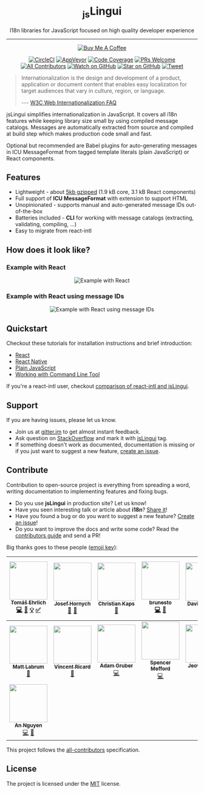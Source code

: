 <div align="center">
<h1><sub>js</sub>Lingui</h1>

I18n libraries for JavaScript focused on high quality developer experience

<hr />

<a href="https://www.buymeacoffee.com/tricoder" target="_blank"><img src="https://www.buymeacoffee.com/assets/img/custom_images/orange_img.png" alt="Buy Me A Coffee" style="height: auto !important;width: auto !important;" ></a>
   
[![CircleCI][Badge-CI]][CI] 
[![AppVeyor][Badge-AppVeyor]][AppVeyor]
[![Code Coverage][Badge-Coverage]][Coverage]
[![PRs Welcome][Badge-PRWelcome]][PRWelcome]
[![All Contributors](https://img.shields.io/badge/all_contributors-15-orange.svg?style=flat-square)](#contributors)
[![Watch on GitHub][Badge-Watch]][Watch]
[![Star on GitHub][Badge-Stars]][Star]
[![Tweet][Badge-Twitter]][Twitter]
</div>

> Internationalization is the design and development of a product, application or document content that enables easy localization for target audiences that vary in culture, region, or language.
>
> --- [ W3C Web Internationalization FAQ](https://www.w3.org/International/questions/qa-i18n)

jsLingui simplifies internationalization in JavaScript. It covers all i18n features 
while keeping library size small by using compiled message catalogs. Messages are
automatically extracted from source and compiled at build step which makes production
code small and fast.

Optional but recommended are Babel plugins for auto-generating messages in
ICU MessageFormat from tagged template literals (plain JavaScript) or React components.

## Features

- Lightweight - about [5kb gzipped](https://github.com/lingui/js-lingui/blob/master/scripts/build/results.json)
  (1.9 kB core, 3.1 kB React components)
- Full support of **ICU MessageFormat** with extension to support HTML
- Unopinionated - supports manual and auto-generated message IDs out-of-the-box
- Batteries included - **CLI** for working with message catalogs
  (extracting, validating, compiling, …)
- Easy to migrate from react-intl

## How does it look like?

### Example with React
   
<div align="center">
   
   ![Example with React](https://lingui.js.org/_static/pitch_messages.png)
   
</div>

### Example with React using message IDs

<div align="center">

   ![Example with React using message IDs](https://lingui.js.org/_static/pitch_keys.png)
   
</div>

## Quickstart

Checkout these tutorials for installation instructions and brief introduction:

- [React][TutorialReact]
- [React Native][TutorialReactNative]
- [Plain JavaScript][TutorialJavaScript]
- [Working with Command Line Tool][TutorialCLI]

If you're a react-intl user, checkout
[comparison of react-intl and jsLingui](https://lingui.github.io/js-lingui/misc/react-intl.html).

## Support

If you are having issues, please let us know.

- Join us at [gitter.im](https://gitter.im/lingui/js-lingui) to get almost instant
  feedback.
- Ask question on [StackOverflow](https://stackoverflow.com/questions/ask?tags=jsLingui)
  and mark it with [jsLingui](https://stackoverflow.com/questions/tagged/jslingui) tag.
- If something doesn't work as documented, documentation is missing or if you just want
  to suggest a new feature, [create an issue][Issues].

## Contribute

Contribution to open-source project is everything from spreading a word, writing
documentation to implementing features and fixing bugs.

- Do you use **jsLingui** in production site? Let us know!
- Have you seen interesting talk or article about **i18n**?
  [Share it](https://github.com/lingui/js-lingui/edit/master/docs/misc/talks-about-i18n.rst)!
- Have you found a bug or do you want to suggest a new feature? [Create an issue][Issues]!
- Do you want to improve the docs and write some code?
  Read the [contributors guide][Contributing] and send a PR!
  
Big thanks goes to these people ([emoji key][emojis]):

<!-- ALL-CONTRIBUTORS-LIST:START - Do not remove or modify this section -->
<!-- prettier-ignore -->
| [<img src="https://avatars1.githubusercontent.com/u/827862?v=3" width="100px;"/><br /><sub><b>Tomáš Ehrlich</b></sub>](http://www.tomasehrlich.cz)<br />[💻](https://github.com/lingui/js-lingui/commits?author=tricoder42 "Code") [📖](https://github.com/lingui/js-lingui/commits?author=tricoder42 "Documentation") [💡](#example-tricoder42 "Examples") [✅](#tutorial-tricoder42 "Tutorials") | [<img src="https://avatars1.githubusercontent.com/u/3697116?v=3" width="100px;"/><br /><sub><b>Josef Hornych</b></sub>](https://github.com/Peping)<br />[📖](https://github.com/lingui/js-lingui/commits?author=Peping "Documentation") [🐛](https://github.com/lingui/js-lingui/issues?q=author%3APeping "Bug reports") | [<img src="https://avatars2.githubusercontent.com/u/307006?v=3" width="100px;"/><br /><sub><b>Christian Kaps</b></sub>](https://www.silhouette.rocks)<br />[🐛](https://github.com/lingui/js-lingui/issues?q=author%3Aakkie "Bug reports") | [<img src="https://avatars0.githubusercontent.com/u/2085291?v=3" width="100px;"/><br /><sub><b>brunesto</b></sub>](https://github.com/brunesto)<br />[💻](https://github.com/lingui/js-lingui/commits?author=brunesto "Code") [🐛](https://github.com/lingui/js-lingui/issues?q=author%3Abrunesto "Bug reports") | [<img src="https://avatars0.githubusercontent.com/u/614768?v=3" width="100px;"/><br /><sub><b>David Furlong</b></sub>](https://davidfurlong.github.io/)<br />[💬](#question-davidfurlong "Answering Questions") | [<img src="https://avatars2.githubusercontent.com/u/1416801?v=4" width="100px;"/><br /><sub><b>Thibaut</b></sub>](http://thibaut.re)<br />[🐛](https://github.com/lingui/js-lingui/issues?q=author%3AthibautRe "Bug reports") [📖](https://github.com/lingui/js-lingui/commits?author=thibautRe "Documentation") | [<img src="https://avatars1.githubusercontent.com/u/2965120?v=4" width="100px;"/><br /><sub><b>Sebastian Sobociński</b></sub>](https://github.com/hiddenboox)<br />[💻](https://github.com/lingui/js-lingui/commits?author=hiddenboox "Code") |
| :---: | :---: | :---: | :---: | :---: | :---: | :---: |
| [<img src="https://avatars2.githubusercontent.com/u/296106?v=4" width="100px;"/><br /><sub><b>Matt Labrum</b></sub>](https://github.com/mlabrum)<br />[📖](https://github.com/lingui/js-lingui/commits?author=mlabrum "Documentation") | [<img src="https://avatars1.githubusercontent.com/u/1098399?v=4" width="100px;"/><br /><sub><b>Vincent Ricard</b></sub>](https://github.com/ghostd)<br />[📖](https://github.com/lingui/js-lingui/commits?author=ghostd "Documentation") | [<img src="https://avatars2.githubusercontent.com/u/2378900?v=4" width="100px;"/><br /><sub><b>Adam Gruber</b></sub>](https://github.com/adamgruber)<br />[💻](https://github.com/lingui/js-lingui/commits?author=adamgruber "Code") | [<img src="https://avatars1.githubusercontent.com/u/1268629?v=4" width="100px;"/><br /><sub><b>Spencer Mefford</b></sub>](https://github.com/spencermefford)<br />[💻](https://github.com/lingui/js-lingui/commits?author=spencermefford "Code") | [<img src="https://avatars2.githubusercontent.com/u/1448788?v=4" width="100px;"/><br /><sub><b>Jeow Li Huan</b></sub>](https://github.com/huan086)<br />[💻](https://github.com/lingui/js-lingui/commits?author=huan086 "Code") | [<img src="https://avatars1.githubusercontent.com/u/1566403?v=4" width="100px;"/><br /><sub><b>Vojtech Novak</b></sub>](https://github.com/vonovak)<br />[📖](https://github.com/lingui/js-lingui/commits?author=vonovak "Documentation") | [<img src="https://avatars0.githubusercontent.com/u/1096340?v=4" width="100px;"/><br /><sub><b>Daniel K.</b></sub>](https://gitconnected.com/fredyc)<br />[💻](https://github.com/lingui/js-lingui/commits?author=FredyC "Code") [📖](https://github.com/lingui/js-lingui/commits?author=FredyC "Documentation") |
| [<img src="https://avatars1.githubusercontent.com/u/2289753?v=4" width="100px;"/><br /><sub><b>An Nguyen</b></sub>](https://github.com/dephiros)<br />[💻](https://github.com/lingui/js-lingui/commits?author=dephiros "Code") [📖](https://github.com/lingui/js-lingui/commits?author=dephiros "Documentation") |
<!-- ALL-CONTRIBUTORS-LIST:END -->

This project follows the [all-contributors][all-contributors] specification.

## License

The project is licensed under the [MIT][License] license.

[ReactIntl]: https://github.com/yahoo/react-intl
[Documentation]: https://lingui.github.io/js-lingui/
[TutorialReact]: https://lingui.github.io/js-lingui/tutorials/react.html
[TutorialReactNative]: https://lingui.github.io/js-lingui/tutorials/react-native.html
[TutorialJavaScript]: https://lingui.github.io/js-lingui/tutorials/javascript.html
[TutorialCLI]: https://lingui.github.io/js-lingui/tutorials/cli.html

[emojis]: https://github.com/kentcdodds/all-contributors#emoji-key
[all-contributors]: https://github.com/kentcdodds/all-contributors

[Badge-CI]: https://img.shields.io/circleci/project/github/lingui/js-lingui/master.svg
[Badge-AppVeyor]: https://ci.appveyor.com/api/projects/status/0wjdm3qofrjo2c4n/branch/master?svg=true
[Badge-Coverage]: https://img.shields.io/codecov/c/github/lingui/js-lingui/master.svg
[Badge-Watch]: https://img.shields.io/github/watchers/lingui/js-lingui.svg?style=social&label=Watch
[Badge-Stars]: https://img.shields.io/github/stars/lingui/js-lingui.svg?style=social&label=Stars
[Badge-Twitter]: https://img.shields.io/twitter/url/https/github.com/lingui/js-lingui.svg?style=social
[Badge-PRWelcome]: https://img.shields.io/badge/PRs-welcome-brightgreen.svg?style=flat-square

[CI]: https://circleci.com/gh/lingui/js-lingui/tree/master
[AppVeyor]: https://ci.appveyor.com/project/tricoder42/js-lingui/branch/master
[Coverage]: https://codecov.io/gh/lingui/js-lingui
[License]: https://github.com/lingui/js-lingui/blob/master/LICENSE
[Contributing]: https://github.com/lingui/js-lingui/blob/master/CONTRIBUTING.md
[Watch]: https://github.com/lingui/js-lingui/watchers
[Star]: https://github.com/lingui/js-lingui/stargazers
[Twitter]: https://twitter.com/intent/tweet?text=Check%20out%20js-lingui!%20https://github.com/lingui/js-lingui%20%F0%9F%91%8D
[Issues]: https://github.com/lingui/js-lingui/issues/new/choose
[PRWelcome]: http://makeapullrequest.com
[Indiegogo]: https://igg.me/at/js-lingui/x/4367619

